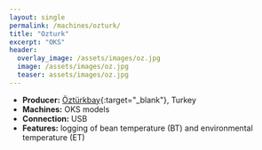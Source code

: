 ```yaml
---
layout: single
permalink: /machines/ozturk/
title: "Ozturk"
excerpt: "OKS"
header:
  overlay_image: /assets/images/oz.jpg
  image: /assets/images/oz.jpg
  teaser: assets/images/oz.jpg
---
```


* __Producer:__ [Öztürkbay](http://www.ozturkroasters.com/){:target="_blank"}, Turkey
* __Machines:__ OKS models
* __Connection:__ USB
* __Features:__ logging of bean temperature (BT) and environmental temperature (ET)
